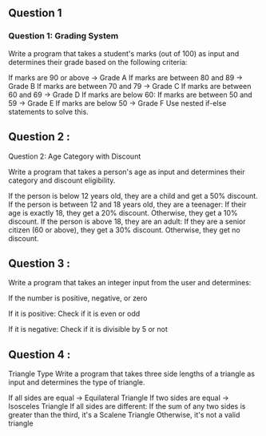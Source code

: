## Question 1

### Question 1: Grading System
Write a program that takes a student's marks (out of 100) as input and determines their grade based on the following criteria:

If marks are 90 or above → Grade A
If marks are between 80 and 89 → Grade B
If marks are between 70 and 79 → Grade C
If marks are between 60 and 69 → Grade D
If marks are below 60:
If marks are between 50 and 59 → Grade E
If marks are below 50 → Grade F
Use nested if-else statements to solve this.


## Question 2 :
Question 2: Age Category with Discount

Write a program that takes a person's age as input and determines their category and discount eligibility.

If the person is below 12 years old, they are a child and get a 50% discount.
If the person is between 12 and 18 years old, they are a teenager:
If their age is exactly 18, they get a 20% discount.
Otherwise, they get a 10% discount.
If the person is above 18, they are an adult:
If they are a senior citizen (60 or above), they get a 30% discount.
Otherwise, they get no discount.

## Question 3 : 
Write a program that takes an integer input from the user and determines:

If the number is positive, negative, or zero

If it is positive:
Check if it is even or odd

If it is negative:
Check if it is divisible by 5 or not

##  Question 4 :

Triangle Type
Write a program that takes three side lengths of a triangle as input and determines the type of triangle.

If all sides are equal → Equilateral Triangle
If two sides are equal → Isosceles Triangle
If all sides are different:
If the sum of any two sides is greater than the third, it's a Scalene Triangle
Otherwise, it's not a valid triangle
